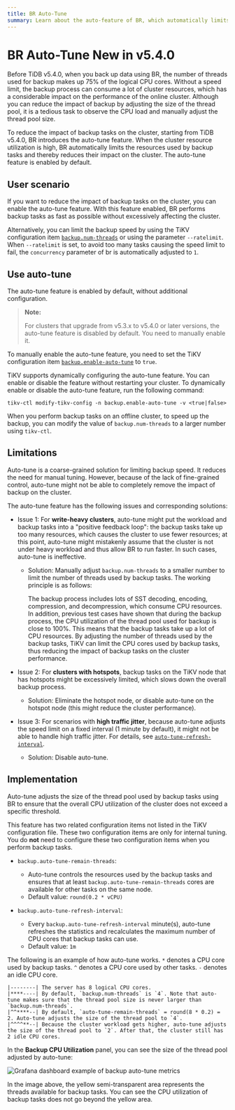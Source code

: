 ```yaml
---
title: BR Auto-Tune
summary: Learn about the auto-feature of BR, which automatically limits the resources used by backups to reduce the impact on the cluster in case of high cluster resource usage.
---
```


# BR Auto-Tune <span class="version-mark">New in v5.4.0</span>

Before TiDB v5.4.0, when you back up data using BR, the number of threads used for backup makes up 75% of the logical CPU cores. Without a speed limit, the backup process can consume a lot of cluster resources, which has a considerable impact on the performance of the online cluster. Although you can reduce the impact of backup by adjusting the size of the thread pool, it is a tedious task to observe the CPU load and manually adjust the thread pool size.

To reduce the impact of backup tasks on the cluster, starting from TiDB v5.4.0, BR introduces the auto-tune feature. When the cluster resource utilization is high, BR automatically limits the resources used by backup tasks and thereby reduces their impact on the cluster. The auto-tune feature is enabled by default.

## User scenario

If you want to reduce the impact of backup tasks on the cluster, you can enable the auto-tune feature. With this feature enabled, BR performs backup tasks as fast as possible without excessively affecting the cluster.

Alternatively, you can limit the backup speed by using the TiKV configuration item [`backup.num-threads`](/tikv-configuration-file.md#num-threads-1) or using the parameter `--ratelimit`. When `--ratelimit` is set, to avoid too many tasks causing the speed limit to fail, the `concurrency` parameter of br is automatically adjusted to `1`.

## Use auto-tune

The auto-tune feature is enabled by default, without additional configuration.

> **Note:**
>
> For clusters that upgrade from v5.3.x to v5.4.0 or later versions, the auto-tune feature is disabled by default. You need to manually enable it.

To manually enable the auto-tune feature, you need to set the TiKV configuration item [`backup.enable-auto-tune`](/tikv-configuration-file.md#enable-auto-tune-new-in-v540) to `true`.

TiKV supports dynamically configuring the auto-tune feature. You can enable or disable the feature without restarting your cluster. To dynamically enable or disable the auto-tune feature, run the following command:


```shell
tikv-ctl modify-tikv-config -n backup.enable-auto-tune -v <true|false>
```

When you perform backup tasks on an offline cluster, to speed up the backup, you can modify the value of `backup.num-threads` to a larger number using `tikv-ctl`.

## Limitations

Auto-tune is a coarse-grained solution for limiting backup speed. It reduces the need for manual tuning. However, because of the lack of fine-grained control, auto-tune might not be able to completely remove the impact of backup on the cluster.

The auto-tune feature has the following issues and corresponding solutions:

- Issue 1: For **write-heavy clusters**, auto-tune might put the workload and backup tasks into a "positive feedback loop": the backup tasks take up too many resources, which causes the cluster to use fewer resources; at this point, auto-tune might mistakenly assume that the cluster is not under heavy workload and thus allow BR to run faster. In such cases, auto-tune is ineffective.

    - Solution: Manually adjust `backup.num-threads` to a smaller number to limit the number of threads used by backup tasks. The working principle is as follows:

        The backup process includes lots of SST decoding, encoding, compression, and decompression, which consume CPU resources. In addition, previous test cases have shown that during the backup process, the CPU utilization of the thread pool used for backup is close to 100%. This means that the backup tasks take up a lot of CPU resources. By adjusting the number of threads used by the backup tasks, TiKV can limit the CPU cores used by backup tasks, thus reducing the impact of backup tasks on the cluster performance.

- Issue 2: For **clusters with hotspots**, backup tasks on the TiKV node that has hotspots might be excessively limited, which slows down the overall backup process.

    - Solution: Eliminate the hotspot node, or disable auto-tune on the hotspot node (this might reduce the cluster performance).

- Issue 3: For scenarios with **high traffic jitter**, because auto-tune adjusts the speed limit on a fixed interval (1 minute by default), it might not be able to handle high traffic jitter. For details, see [`auto-tune-refresh-interval`](#implementation).

    - Solution: Disable auto-tune.

## Implementation

Auto-tune adjusts the size of the thread pool used by backup tasks using BR to ensure that the overall CPU utilization of the cluster does not exceed a specific threshold.

This feature has two related configuration items not listed in the TiKV configuration file. These two configuration items are only for internal tuning. You do **not** need to configure these two configuration items when you perform backup tasks.

- `backup.auto-tune-remain-threads`:

    - Auto-tune controls the resources used by the backup tasks and ensures that at least `backup.auto-tune-remain-threads` cores are available for other tasks on the same node.
    - Default value: `round(0.2 * vCPU)`

- `backup.auto-tune-refresh-interval`:

    - Every `backup.auto-tune-refresh-interval` minute(s), auto-tune refreshes the statistics and recalculates the maximum number of CPU cores that backup tasks can use.
    - Default value: `1m`

The following is an example of how auto-tune works. `*` denotes a CPU core used by backup tasks. `^` denotes a CPU core used by other tasks. `-` denotes an idle CPU core.

```
|--------| The server has 8 logical CPU cores.
|****----| By default, `backup.num-threads` is `4`. Note that auto-tune makes sure that the thread pool size is never larger than `backup.num-threads`.
|^^****--| By default, `auto-tune-remain-threads` = round(8 * 0.2) = 2. Auto-tune adjusts the size of the thread pool to `4`.
|^^^^**--| Because the cluster workload gets higher, auto-tune adjusts the size of the thread pool to `2`. After that, the cluster still has 2 idle CPU cores.
```

In the **Backup CPU Utilization** panel, you can see the size of the thread pool adjusted by auto-tune:

![Grafana dashboard example of backup auto-tune metrics](https://docs-download.pingcap.com/media/images/docs/br/br-auto-throttle.png)

In the image above, the yellow semi-transparent area represents the threads available for backup tasks. You can see the CPU utilization of backup tasks does not go beyond the yellow area.
